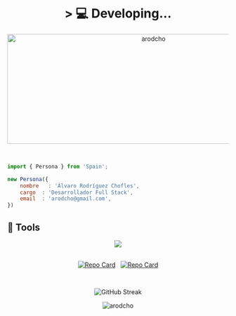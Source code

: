 <div align="center">
        <h1>&gt; 💻
                <b>Developing...</b>
        </h1>
</div>

<div align="center">
  <img src="https://socialify.git.ci/arodcho/arodcho/image?font=Source%20Code%20Pro&language=1&name=1&owner=1&pattern=Plus&theme=Dark" alt="arodcho" width="650" height="250" />
</div>

<br>

```js

import { Persona } from 'Spain';

new Persona({
    nombre   : 'Álvaro Rodríguez Chofles',
    cargo  : 'Desarrollador Full Stack',
    email  : 'arodcho@gmail.com',
})
```

<h2>🔧 Tools</h2>
<div align="center">
    <img src="https://skillicons.dev/icons?i=ts,js,react,php,laravel,jquery,java,mysql,postgresql,vite,sass,html,css,tailwind,bootstrap,npm,git,github,figma,postman,vscode,wordpress"  />
</div>

 <br>
 
<div align="center">
        
[![Repo Card](https://github-readme-stats.vercel.app/api/pin/?username=arodcho&repo=fullstackopen&bg_color=0d1116&title_color=259076&text_color=99d1ce&icon_color=259076)](https://github.com/arodcho/fullstackopen) 
&nbsp; 
[![Repo Card](https://github-readme-stats.vercel.app/api/pin/?username=arodcho&repo=adventjs&bg_color=0d1116&title_color=259076&text_color=99d1ce&icon_color=259076)](https://github.com/arodcho/adventjs) 
  
</div>

 <br>
 
  <div align="center">
          
 ![GitHub Streak](https://github-readme-streak-stats.herokuapp.com/?user=arodcho&theme=dark&count_private=true)
 
 </div>



 <div align="center">
         <img src="https://github-readme-stats.vercel.app/api?username=arodcho&show_icons=true&theme=gotham&hide=,prs,issues,contribs" alt="arodcho" />
 </div>
 
